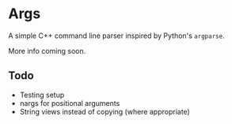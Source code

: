 # Args

A simple C++ command line parser inspired by Python's `argparse`.

More info coming soon.

## Todo

- Testing setup
- nargs for positional arguments
- String views instead of copying (where appropriate)






